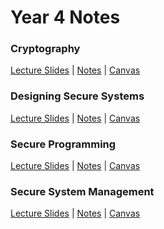 # Year 4 Notes

### Cryptography
[Lecture Slides](tree/master/crypto/lecture-slides)
|
[Notes](blob/master/crypto/notes.md)
|
[Canvas](https://canvas.bham.ac.uk/courses/27246)

### Designing Secure Systems
[Lecture Slides](tree/master/dss/lecture-slides)
|
[Notes](blob/master/dss/notes.md)
|
[Canvas](https://canvas.bham.ac.uk/courses/27248)

### Secure Programming
[Lecture Slides](tree/master/sp/lecture-slides)
|
[Notes](blob/master/sp/notes.md)
|
[Canvas](https://canvas.bham.ac.uk/courses/27286)

### Secure System Management
[Lecture Slides](tree/master/ssm/lecture-slides)
|
[Notes](blob/master/ssm/noted.md)
|
[Canvas](https://canvas.bham.ac.uk/courses/27287)
